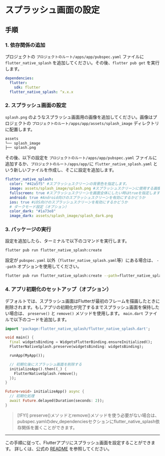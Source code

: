 # スプラッシュ画面の設定

## 手順

### 1. 依存関係の追加

プロジェクトの `プロジェクトのルート/apps/app/pubspec.yaml` ファイルに `flutter_native_splash` を追加してください。その後、`flutter pub get` を実行します。

```yaml
dependencies:
  flutter:
    sdk: flutter
  flutter_native_splash: ^x.x.x
```

### 2. スプラッシュ画面の設定

`splash.png` のようなスプラッシュ画面用の画像を追加してください。画像はプロジェクトの `プロジェクトのルート/apps/app/assets/splash_image` ディレクトリに配置します。

```md
assets
└── splash_image
├── splash.png
```

その後、以下の設定を `プロジェクトのルート/apps/app/pubspec.yaml` ファイルに追加するか、`プロジェクトのルート/apps/app/`に `flutter_native_splash.yaml` という新しいファイルを作成し、そこに設定を追加します。

```yaml
flutter_native_splash:
  color: "#42a5f5" #スプラッシュスクリーンの背景色を指定します。
  image: assets/splash_image/splash.png #スプラッシュスクリーンに使用する画像のパス
  fullscreen: true #スプラッシュスクリーンを画面全体にしたい時はtrueを指定します。
  android: true #Android向けのスプラッシュスクリーンを有効にするかどうか
  ios: true #iOS向けのスプラッシュスクリーンを有効にするかどうか
  # ダークモード設定（オプション）
  color_dark: "#1a73e8"
  image_dark: assets/splash_image/splash_dark.png
```

### 3. パッケージの実行

設定を追加したら、ターミナルで以下のコマンドを実行します。

```sh
flutter pub run flutter_native_splash:create
```

設定が `pubspec.yaml` 以外（`flutter_native_splash.yaml`等）にある場合は、 `--path` オプションを使用してください。

```sh
flutter pub run flutter_native_splash:create --path=flutter_native_splash.yaml
```

### 4. アプリ初期化のセットアップ（オプション）

デフォルトでは、スプラッシュ画面はFlutterが最初のフレームを描画したときに削除されます。もしアプリの初期化が完了するまでスプラッシュ画面を保持したい場合は、 `preserve()` と `remove()` メソッドを使用します。
`main.dart` ファイルで以下のコードを追加します。

```dart
import 'package:flutter_native_splash/flutter_native_splash.dart';

void main() {
  final widgetsBinding = WidgetsFlutterBinding.ensureInitialized();
  FlutterNativeSplash.preserve(widgetsBinding: widgetsBinding);

  runApp(MyApp());

  // 初期化後にスプラッシュ画面を削除する
  initializeApp().then((_) {
    FlutterNativeSplash.remove();
  });
}

Future<void> initializeApp() async {
  // 初期化処理
  await Future.delayed(Duration(seconds: 2));
}
```

> [!FYI]
> preserve()メソッドとremove()メソッドを使う必要がない場合は、pubspec.yamlのdev_dependenciesセクションにflutter_native_splash依存関係を置くことができます。

---

この手順に従って、Flutterアプリにスプラッシュ画面を設定することができます。
詳しくは、公式の [README](https://pub.dev/packages/flutter_native_splash) を参照してください。
